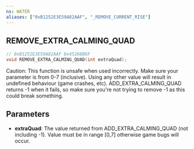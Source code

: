 ```yaml
---
ns: WATER
aliases: ["0xB1252E3E59A82AAF", "_REMOVE_CURRENT_RISE"]
---
```

## REMOVE_EXTRA_CALMING_QUAD

```c
// 0xB1252E3E59A82AAF 0x45268B6F
void REMOVE_EXTRA_CALMING_QUAD(int extraQuad);
```

Caution: This function is unsafe when used incorrectly.
Make sure your parameter is from 0-7 (inclusive). Using any other value will result in undefined behaviour (game crashes, etc).
ADD_EXTRA_CALMING_QUAD returns -1 when it fails, so make sure you're not trying to remove -1 as this could break something.

## Parameters
* **extraQuad**: The value returned from ADD_EXTRA_CALMING_QUAD (not including -1). Value must be in range [0,7] otherwise game bugs will occur.

